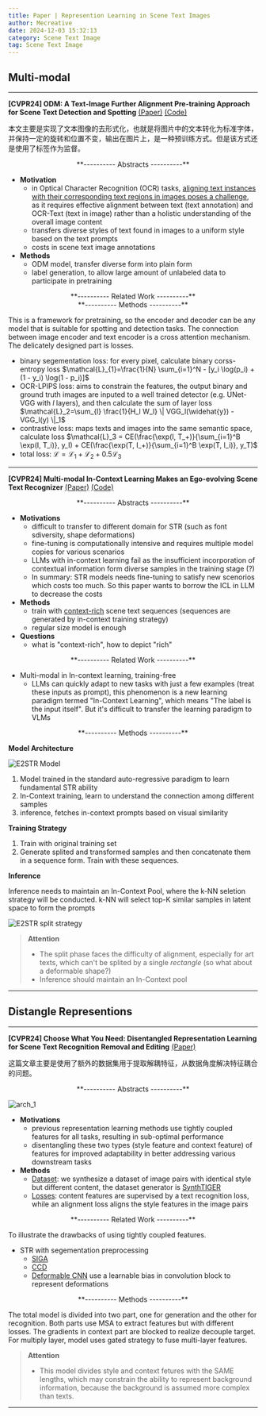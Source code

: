 ```yaml
---
title: Paper | Represention Learning in Scene Text Images
author: Mecreative
date: 2024-12-03 15:32:13
category: Scene Text Image
tag: Scene Text Image
---
```



## Multi-modal

---

**[CVPR24] ODM: A Text-Image Further Alignment Pre-training Approach for Scene Text Detection and Spotting** [(Paper)](https://openaccess.thecvf.com/content/CVPR2024/html/Duan_ODM_A_Text-Image_Further_Alignment_Pre-training_Approach_for_Scene_Text_CVPR_2024_paper.html) [(Code)](https://github.com/PriNing/ODM)

本文主要是实现了文本图像的去形式化，也就是将图片中的文本转化为标准字体，并保持一定的旋转和位置不变，输出在图片上，是一种预训练方式。但是该方式还是使用了标签作为监督。

<center>**---------- Abstracts ----------**</center>

- **Motivation**
  - in Optical Character Recognition (OCR) tasks, <u>aligning text instances with their corresponding text regions in images poses a challenge</u>, as it requires effective alignment between text (text annotation) and OCR-Text (text in image) rather than a holistic understanding of the overall image content
  - transfers diverse styles of text found in images to a uniform style based on the text prompts
  - costs in scene text image annotations
- **Methods**
  - ODM model, transfer diverse form into plain form
  - label generation, to allow large amount of unlabeled data to participate in pretraining

<center>**---------- Related Work ----------**</center>
<center>**---------- Methods ----------**</center>

This is a framework for pretraining, so the encoder and decoder can be any model that is suitable for spotting and detection tasks. The connection between image encoder and text encoder is a cross attention mechanism. The delicately designed part is losses.

- binary segementation loss: for every pixel, calculate binary corss-entropy loss $\mathcal{L}_{1}=\frac{1}{N} \sum_{i=1}^N - [y_i \log(p_i) + (1 - y_i) \log(1 - p_i)]$
- OCR-LPIPS loss: aims to constrain the features, the output binary and ground truth images are inputed to a well trained detector (e.g. UNet-VGG with $l$ layers), and then calculate the sum of layer loss $\mathcal{L}_2=\sum_{l} \frac{1}{H_l W_l} \| VGG_l(\widehat{y}) - VGG_l(y) \|_1$
- contrastive loss: maps texts and images into the same semantic space, calculate loss $\mathcal{L}_3 = CE(\frac{\exp(I, T_+)}{\sum_{i=1}^B \exp(I, T_i)}, y_I) + CE(\frac{\exp(T, I_+)}{\sum_{i=1}^B \exp(T, I_i)}, y_T)$
- total loss: $\mathcal{L} = \mathcal{L}_1 + \mathcal{L}_2 + 0.5 \mathcal{L}_3$

---

**[CVPR24] Multi-modal In-Context Learning Makes an Ego-evolving Scene Text Recognizer** [(Paper)](https://openaccess.thecvf.com/content/CVPR2024/html/Zhao_Multi-modal_In-Context_Learning_Makes_an_Ego-evolving_Scene_Text_Recognizer_CVPR_2024_paper.html) [(Code)](https://github.com/bytedance/E2STR)

<center>**---------- Abstracts ----------**</center>

- **Motivations**
  - difficult to transfer to different domain for STR (such as font sdiversity, shape deformations)
  - fine-tuning is computationally intensive and requires multiple model copies for various scenarios
  - LLMs with in-context learning fail as the insufficient incorporation of contextual information form diverse samples in the training stage (?)
  - In summary: STR models needs fine-tuning to satisfy new scenorios which costs too much. So this paper wants to borrow the ICL in LLM to decrease the costs 
- **Methods**
  - train with <u>context-rich</u> scene text sequences (sequences are generated by in-context training strategy)
  - regular size model is enough
- **Questions**
  - what is "context-rich", how to depict "rich"

<center>**---------- Related Work ----------**</center>

- Multi-modal in In-context learning, training-free
  - LLMs can quickly adapt to new tasks with just a few examples (treat these inputs as prompt), this phenomenon is a new learning paradigm termed "In-Context Learning", which means "The label is the input itself". But it's difficult to transfer the learning paradigm to VLMs

<center>**---------- Methods ----------**</center>

**Model Architecture**

![E2STR Model](image-1.png)

1. Model trained in the standard auto-regressive paradigm to learn fundamental STR ability
2. In-Context training, learn to understand the connection among different samples
3. inference, fetches in-context prompts based on visual similarity

**Training Strategy**

1. Train with original training set
2. Generate splited and transformed samples and then concatenate them in a sequence form. Train with these sequences.

**Inference**

Inference needs to maintain an In-Context Pool, where the k-NN seletion strategy will be conducted. k-NN will select top-K similar samples in latent space to form the prompts

![E2STR split strategy](image-2.png)

> **Attention**
>
> - The split phase faces the difficulty of alignment, especially for art texts, which can't be splited by a single *rectangle* (so what about a deformable shape?)
> - Inference should maintain an In-Context pool

---

## Distangle Representions

---

**[CVPR24] Choose What You Need: Disentangled Representation Learning for Scene Text Recognition Removal and Editing**
[(Paper)](https://openaccess.thecvf.com/content/CVPR2024/html/Zhang_Choose_What_You_Need_Disentangled_Representation_Learning_for_Scene_Text_CVPR_2024_paper.html)

这篇文章主要是使用了额外的数据集用于提取解耦特征，从数据角度解决特征耦合的问题。

<center>**---------- Abstracts ----------**</center>

![arch_1](image.png)

- **Motivations**
  - previous representation learning methods use tightly coupled features for all tasks, resulting in sub-optimal performance
  - disentangling these two types (style feature and context feature) of features for improved adaptability in better addressing various downstream tasks
- **Methods**
  - <u>Dataset</u>: we synthesize a dataset of image pairs with identical style but different content, the dataset generator is [SynthTIGER](https://github.com/clovaai/synthtiger)
  - <u>Losses</u>: content features are supervised by a text recognition loss, while an alignment loss aligns the style features in the image pairs

<center>**---------- Related Work ----------**</center>

To illustrate the drawbacks of using tightly coupled features.

- STR with segementation preprocessing
  - [SIGA](https://openaccess.thecvf.com/content/CVPR2023/papers/Guan_Self-Supervised_Implicit_Glyph_Attention_for_Text_Recognition_CVPR_2023_paper.pdf)
  - [CCD](https://openaccess.thecvf.com/content/ICCV2023/papers/Guan_Self-Supervised_Character-to-Character_Distillation_for_Text_Recognition_ICCV_2023_paper.pdf)
  - [Deformable CNN](https://zhuanlan.zhihu.com/p/138020203) use a learnable bias in convolution block to represent deformations

<center>**---------- Methods ----------**</center>

The total model is divided into two part, one for generation and the other for recognition. Both parts use MSA to extract features but with different losses. The gradients in context part are blocked to realize decouple target. For multiply layer, model uses gated strategy to fuse multi-layer features. 

> **Attention**
> 
> - This model divides style and context fetures with the SAME lengths, which may constrain the ability to represent background information, because the background is assumed more complex than texts.

---

